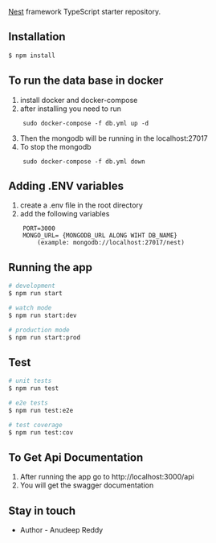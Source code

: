 [Nest](https://github.com/nestjs/nest) framework TypeScript starter repository.

## Installation

```bash
$ npm install
```


## To run the data base in docker
1) install docker and docker-compose
2) after installing you need to run
```agsl
    sudo docker-compose -f db.yml up -d
```
3) Then the mongodb will be running in the localhost:27017
4) To stop the mongodb
```agsl
    sudo docker-compose -f db.yml down
```

## Adding .ENV variables
1) create a .env file in the root directory
2) add the following variables
```agsl
    PORT=3000
    MONGO_URL= {MONGODB_URL ALONG WIHT DB_NAME}
        (example: mongodb://localhost:27017/nest)
```

## Running the app

```bash
# development
$ npm run start

# watch mode
$ npm run start:dev

# production mode
$ npm run start:prod
```

## Test

```bash
# unit tests
$ npm run test

# e2e tests
$ npm run test:e2e

# test coverage
$ npm run test:cov
```

## To Get Api Documentation
1) After running the app go to http://localhost:3000/api
2) You will get the swagger documentation

## Stay in touch

- Author - Anudeep Reddy
